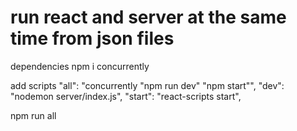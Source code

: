 # run react and server at the same time from json files

dependencies
npm i concurrently

add 
scripts
"all": "concurrently \"npm run dev\" \"npm start\"",
"dev": "nodemon server/index.js",
"start": "react-scripts start",

npm run all
